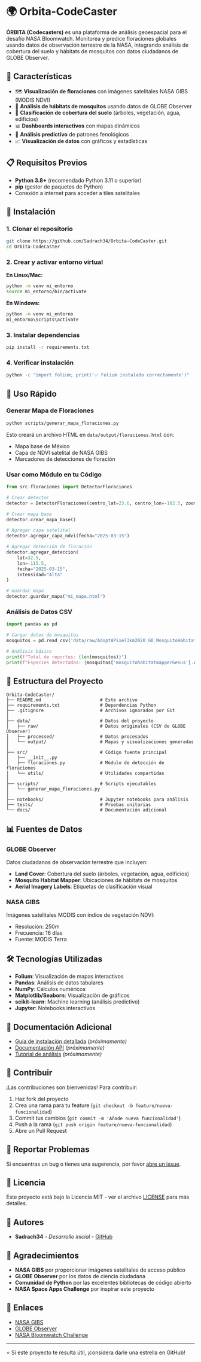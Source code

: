 # 🌍 Orbita-CodeCaster

**ÓRBITA (Codecasters)** es una plataforma de análisis geoespacial para el desafío NASA Bloomwatch. Monitorea y predice floraciones globales usando datos de observación terrestre de la NASA, integrando análisis de cobertura del suelo y hábitats de mosquitos con datos ciudadanos de GLOBE Observer.

## 🚀 Características

- 🗺️ **Visualización de floraciones** con imágenes satelitales NASA GIBS (MODIS NDVI)
- 🦟 **Análisis de hábitats de mosquitos** usando datos de GLOBE Observer
- 🌳 **Clasificación de cobertura del suelo** (árboles, vegetación, agua, edificios)
- 📊 **Dashboards interactivos** con mapas dinámicos
- 🤖 **Análisis predictivo** de patrones fenológicos
- 📈 **Visualización de datos** con gráficos y estadísticas

## 📋 Requisitos Previos

- **Python 3.8+** (recomendado Python 3.11 o superior)
- **pip** (gestor de paquetes de Python)
- Conexión a internet para acceder a tiles satelitales

## 🔧 Instalación

### 1. Clonar el repositorio

```bash
git clone https://github.com/Sadrach34/Orbita-CodeCaster.git
cd Orbita-CodeCaster
```

### 2. Crear y activar entorno virtual

**En Linux/Mac:**

```bash
python -m venv mi_entorno
source mi_entorno/bin/activate
```

**En Windows:**

```bash
python -m venv mi_entorno
mi_entorno\Scripts\activate
```

### 3. Instalar dependencias

```bash
pip install -r requirements.txt
```

### 4. Verificar instalación

```bash
python -c "import folium; print('✅ Folium instalado correctamente')"
```

## 🎯 Uso Rápido

### Generar Mapa de Floraciones

```bash
python scripts/generar_mapa_floraciones.py
```

Esto creará un archivo HTML en `data/output/floraciones.html` con:

- Mapa base de México
- Capa de NDVI satelital de NASA GIBS
- Marcadores de detecciones de floración

### Usar como Módulo en tu Código

```python
from src.floraciones import DetectorFloraciones

# Crear detector
detector = DetectorFloraciones(centro_lat=23.6, centro_lon=-102.5, zoom=5)

# Crear mapa base
detector.crear_mapa_base()

# Agregar capa satelital
detector.agregar_capa_ndvi(fecha="2025-03-15")

# Agregar detección de floración
detector.agregar_deteccion(
    lat=32.5,
    lon=-115.5,
    fecha="2025-03-15",
    intensidad="Alta"
)

# Guardar mapa
detector.guardar_mapa("mi_mapa.html")
```

### Análisis de Datos CSV

```python
import pandas as pd

# Cargar datos de mosquitos
mosquitos = pd.read_csv('data/raw/AdoptAPixel3km2020_GO_MosquitoHabitatMapper.csv')

# Análisis básico
print(f"Total de reportes: {len(mosquitos)}")
print(f"Especies detectadas: {mosquitos['mosquitohabitatmapperGenus'].unique()}")
```

## 📁 Estructura del Proyecto

```
Orbita-CodeCaster/
├── README.md                      # Este archivo
├── requirements.txt               # Dependencias Python
├── .gitignore                     # Archivos ignorados por Git
│
├── data/                          # Datos del proyecto
│   ├── raw/                       # Datos originales (CSV de GLOBE Observer)
│   ├── processed/                 # Datos procesados
│   └── output/                    # Mapas y visualizaciones generadas
│
├── src/                           # Código fuente principal
│   ├── __init__.py
│   ├── floraciones.py             # Módulo de detección de floraciones
│   └── utils/                     # Utilidades compartidas
│
├── scripts/                       # Scripts ejecutables
│   └── generar_mapa_floraciones.py
│
├── notebooks/                     # Jupyter notebooks para análisis
├── tests/                         # Pruebas unitarias
└── docs/                          # Documentación adicional
```

## 📊 Fuentes de Datos

### GLOBE Observer

Datos ciudadanos de observación terrestre que incluyen:

- **Land Cover**: Cobertura del suelo (árboles, vegetación, agua, edificios)
- **Mosquito Habitat Mapper**: Ubicaciones de hábitats de mosquitos
- **Aerial Imagery Labels**: Etiquetas de clasificación visual

### NASA GIBS

Imágenes satelitales MODIS con índice de vegetación NDVI:

- Resolución: 250m
- Frecuencia: 16 días
- Fuente: MODIS Terra

## 🛠️ Tecnologías Utilizadas

- **Folium**: Visualización de mapas interactivos
- **Pandas**: Análisis de datos tabulares
- **NumPy**: Cálculos numéricos
- **Matplotlib/Seaborn**: Visualización de gráficos
- **scikit-learn**: Machine learning (análisis predictivo)
- **Jupyter**: Notebooks interactivos

## 📖 Documentación Adicional

- [Guía de instalación detallada](docs/INSTALL.md) _(próximamente)_
- [Documentación API](docs/API.md) _(próximamente)_
- [Tutorial de análisis](notebooks/) _(próximamente)_

## 🤝 Contribuir

¡Las contribuciones son bienvenidas! Para contribuir:

1. Haz fork del proyecto
2. Crea una rama para tu feature (`git checkout -b feature/nueva-funcionalidad`)
3. Commit tus cambios (`git commit -m 'Añade nueva funcionalidad'`)
4. Push a la rama (`git push origin feature/nueva-funcionalidad`)
5. Abre un Pull Request

## 🐛 Reportar Problemas

Si encuentras un bug o tienes una sugerencia, por favor [abre un issue](https://github.com/Sadrach34/Orbita-CodeCaster/issues).

## 📄 Licencia

Este proyecto está bajo la Licencia MIT - ver el archivo [LICENSE](LICENSE) para más detalles.

## 👥 Autores

- **Sadrach34** - _Desarrollo inicial_ - [GitHub](https://github.com/Sadrach34)

## 🙏 Agradecimientos

- **NASA GIBS** por proporcionar imágenes satelitales de acceso público
- **GLOBE Observer** por los datos de ciencia ciudadana
- **Comunidad de Python** por las excelentes bibliotecas de código abierto
- **NASA Space Apps Challenge** por inspirar este proyecto

## 🔗 Enlaces

- [NASA GIBS](https://earthdata.nasa.gov/eosdis/science-system-description/eosdis-components/gibs)
- [GLOBE Observer](https://observer.globe.gov/)
- [NASA Bloomwatch Challenge](https://www.spaceappschallenge.org/)

---

⭐ Si este proyecto te resulta útil, ¡considera darle una estrella en GitHub!
